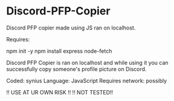 # Discord-PFP-Copier
Discord PFP copier made using JS ran on localhost.


Requires:

npm init -y
npm install express node-fetch

Discord PFP Copier is ran on localhost and while using it you can successfully copy someone's profile picture on Discord.

Coded: synius
Language: JavaScript
Requires network: possibly


!! USE AT UR OWN RISK !!
!! NOT TESTED!!
